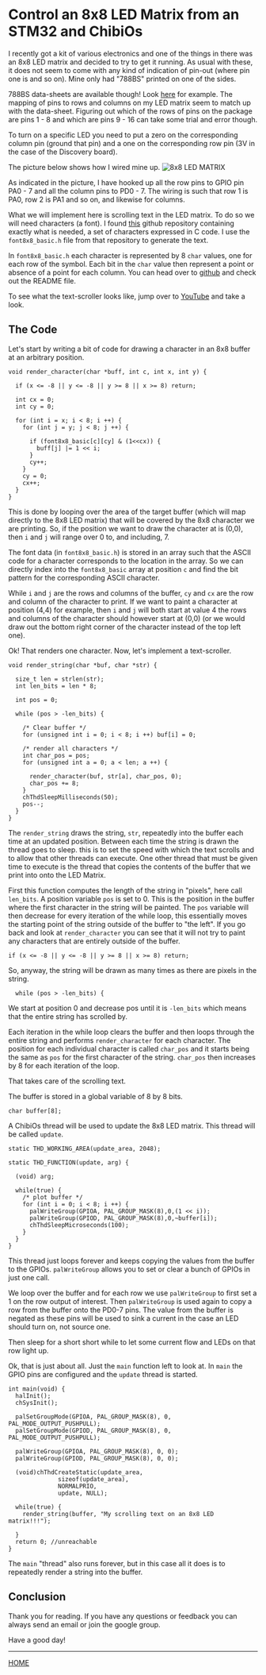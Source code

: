 

# Control an 8x8 LED Matrix from an STM32 and ChibiOs

I recently got a kit of various electronics and one of the things 
in there was an 8x8 LED matrix and decided to try to get it running. 
As usual with these, it does not seem to come with any kind of indication 
of pin-out (where pin one is and so on). Mine only had "788BS" printed 
on one of the sides. 

788BS data-sheets are available though! Look
[here](http://www.ledtoplite.com/uploadfile/2017/TOP-CA-788BS.pdf) for
example. The mapping of pins to rows and columns on my LED matrix seem 
to match up with the data-sheet. Figuring out which of the rows of pins 
on the package are pins 1 - 8 and which are pins 9 - 16 can take 
some trial and error though. 

To turn on a specific LED you need to put a zero on the corresponding
column pin (ground that pin) and a one on the corresponding row pin
(3V in the case of the Discovery board). 

The picture below shows how I wired mine up. 
![8x8 LED MATRIX](./media/8x8_LED_2.png)

As indicated in the picture, I have hooked up all the row pins to GPIO pin PA0 - 7
and all the column pins to PD0 - 7. The wiring is such that row 1 is PA0, row 2 is PA1 and 
so on, and likewise for columns. 



What we will implement here is scrolling text in the LED matrix. To do so 
we will need characters (a font). I found [this](https://github.com/dhepper/font8x8) 
github repository containing exactly what is needed, a set of characters 
expressed in C code. I use the `font8x8_basic.h` file from that repository 
to generate the text. 

In `font8x8_basic.h` each character is represented by 8 `char` values,
one for each row of the symbol. Each bit in the `char` value then
represent a point or absence of a point for each column. You can head
over to [github](https://github.com/dhepper/font8x8) and check out the
README file. 


To see what the text-scroller looks like, jump over to
[YouTube](https://youtu.be/hPiWrrbekuc) and take a look. 



## The Code 

Let's start by writing a bit of code for drawing a character in an 8x8 buffer at an 
arbitrary position. 


``` 
void render_character(char *buff, int c, int x, int y) {

  if (x <= -8 || y <= -8 || y >= 8 || x >= 8) return;

  int cx = 0;
  int cy = 0;
  
  for (int i = x; i < 8; i ++) {
    for (int j = y; j < 8; j ++) {

      if (font8x8_basic[c][cy] & (1<<cx)) {
        buff[j] |= 1 << i;
      }
      cy++;
    }
    cy = 0;
    cx++;
  }
} 
```

This is done by looping over the area of the target buffer (which will
map directly to the 8x8 LED matrix) that will be covered by the 8x8
character we are printing. So, if the position we want to draw the 
character at is (0,0), then `i` and `j` will range over 0 to, and including, 7. 

The font data (in `font8x8_basic.h`) is stored in an array such that the ASCII code 
for a character corresponds to the location in the array. So we can directly index 
into the `font8x8_basic` array at position `c` and find the bit pattern for the 
corresponding ASCII character. 

While `i` and `j` are the rows and columns of the buffer, `cy` and
`cx` are the row and column of the character to print. If we want to
paint a character at position (4,4) for example, then `i` and `j` will
both start at value 4 the rows and columns of the character should
however start at (0,0) (or we would draw out the bottom right corner of the character 
instead of the top left one).



Ok! That renders one character. Now, let's implement a text-scroller. 

```
void render_string(char *buf, char *str) {
  
  size_t len = strlen(str);
  int len_bits = len * 8;

  int pos = 0;

  while (pos > -len_bits) {

    /* Clear buffer */
    for (unsigned int i = 0; i < 8; i ++) buf[i] = 0;

    /* render all characters */
    int char_pos = pos;
    for (unsigned int a = 0; a < len; a ++) {
      
      render_character(buf, str[a], char_pos, 0);
      char_pos += 8; 
    }
    chThdSleepMilliseconds(50);
    pos--;
  }
}
```
The `render_string` draws the string, `str`, repeatedly into the buffer each time 
at an updated position. Between each time the string is drawn the thread goes to sleep. 
this is to set the speed with which the text scrolls and to allow that other threads 
can execute. One other thread that must be given time to execute is the thread 
that copies the contents of the buffer that we print into onto the LED Matrix. 

First this function computes the length of the string in "pixels", here call `len_bits`. 
A position variable `pos` is set to 0. This is the position in the buffer where 
the first character in the string will be painted. The `pos` variable will then decrease 
for every iteration of the while loop, this essentially moves the starting point 
of the string outside of the buffer to "the left". If you go back and look at `render_character`
you can see that it will not try to paint any characters that are entirely outside 
of the buffer. 

``` 
if (x <= -8 || y <= -8 || y >= 8 || x >= 8) return;
``` 

So, anyway, the string will be drawn as many times as there are pixels in the string. 

``` 
  while (pos > -len_bits) {
```
We start at position 0 and decrease pos until it is `-len_bits` which means that 
the entire string has scrolled by. 

Each iteration in the while loop clears the buffer and then loops through 
the entire string and performs `render_character` for each character. The 
position for each individual character is called `char_pos` and it starts being 
the same as `pos` for the first character of the string. `char_pos` then increases 
by 8 for each iteration of the loop. 

That takes care of the scrolling text. 

The buffer is stored in a global variable of 8 by 8 bits. 

``` 
char buffer[8]; 
``` 


A ChibiOs thread will be used to update the 8x8 LED matrix. This
thread will be called `update`.

```
static THD_WORKING_AREA(update_area, 2048);

static THD_FUNCTION(update, arg) {

  (void) arg;

  while(true) { 
    /* plot buffer */
    for (int i = 0; i < 8; i ++) {
      palWriteGroup(GPIOA, PAL_GROUP_MASK(8),0,(1 << i));
      palWriteGroup(GPIOD, PAL_GROUP_MASK(8),0,~buffer[i]);
      chThdSleepMicroseconds(100);
    }
  }
}

```

This thread just loops forever and keeps copying the values from the 
buffer to the GPIOs. `palWriteGroup` allows you to set or clear a bunch 
of GPIOs in just one call. 

We loop over the buffer and for each row we use `palWriteGroup` to first 
set a 1 on the row output of interest. Then `palWriteGroup` is used again 
to copy a row from the buffer onto the PD0-7 pins. The value from the buffer 
is negated as these pins will be used to sink a current in the case an LED 
should turn on, not source one. 

Then sleep for a short short while to let some current flow and LEDs on that 
row light up. 



Ok, that is just about all. Just the `main` function left to look at. 
In `main` the GPIO pins are configured and the `update` thread is started. 

```
int main(void) {
  halInit();
  chSysInit();
    
  palSetGroupMode(GPIOA, PAL_GROUP_MASK(8), 0, PAL_MODE_OUTPUT_PUSHPULL);
  palSetGroupMode(GPIOD, PAL_GROUP_MASK(8), 0, PAL_MODE_OUTPUT_PUSHPULL);

  palWriteGroup(GPIOA, PAL_GROUP_MASK(8), 0, 0);
  palWriteGroup(GPIOD, PAL_GROUP_MASK(8), 0, 0);
  
  (void)chThdCreateStatic(update_area,
			  sizeof(update_area),
			  NORMALPRIO,
			  update, NULL);
  
  while(true) {
    render_string(buffer, "My scrolling text on an 8x8 LED matrix!!!");
    
  }
  return 0; //unreachable
}

```

The `main` "thread" also runs forever, but in this case all it does is to repeatedly render 
a string into the buffer. 

## Conclusion

Thank you for reading. If you have any questions or feedback you can always send an 
email or join the google group. 

Have a good day!



___

[HOME](https://svenssonjoel.github.io)
